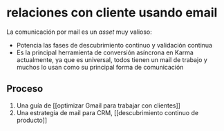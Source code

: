 # relaciones con cliente usando email
La comunicación por mail es un _asset_ muy valioso:

- Potencia las fases de descubrimiento continuo y validación continua
- Es la principal herramienta de conversión asíncrona en Karma actualmente, ya que es universal, todos tienen un mail de trabajo y muchos lo usan como su principal forma de comunicación

## Proceso
1. Una guía de [[optimizar Gmail para trabajar con clientes]]
2. Una estrategia de mail para CRM, [[descubrimiento continuo de producto]]